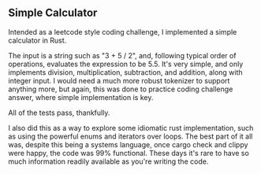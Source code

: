 ## Simple Calculator
Intended as a leetcode style coding challenge, I implemented a simple calculator in Rust.

The input is a string such as "3 + 5 / 2", and, following typical order of operations, evaluates the expression to be 5.5. It's very simple, and only implements division, multiplication, subtraction, and addition, along with integer input. I would need a much more robust tokenizer to support anything more, but again, this was done to practice coding challenge answer, where simple implementation is key.

All of the tests pass, thankfully.

I also did this as a way to explore some idiomatic rust implementation, such as using the powerful enums and iterators over loops. The best part of it all was, despite this being a systems language, once cargo check and clippy were happy, the code was 99% functional. These days it's rare to have so much information readily available as you're writing the code.
